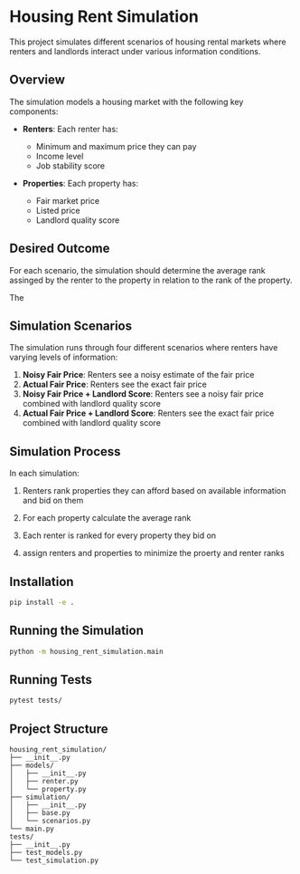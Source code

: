 # Housing Rent Simulation

This project simulates different scenarios of housing rental markets where
renters and landlords interact under various information conditions.

## Overview

The simulation models a housing market with the following key components:

- **Renters**: Each renter has:
  - Minimum and maximum price they can pay
  - Income level
  - Job stability score

- **Properties**: Each property has:
  - Fair market price
  - Listed price
  - Landlord quality score

## Desired Outcome

For each scenario, the simulation should determine the average rank assinged by
the renter to the property in relation to the rank of the property.

The

## Simulation Scenarios

The simulation runs through four different scenarios where renters have varying
levels of information:

1. **Noisy Fair Price**: Renters see a noisy estimate of the fair price
2. **Actual Fair Price**: Renters see the exact fair price
3. **Noisy Fair Price + Landlord Score**: Renters see a noisy fair price
   combined with landlord quality score
4. **Actual Fair Price + Landlord Score**: Renters see the exact fair price
   combined with landlord quality score

## Simulation Process

In each simulation:

1. Renters rank properties they can afford based on available information and
   bid on them
2. For each property calculate the average rank

3. Each renter is ranked for every property they bid on
4. assign renters and properties to minimize the proerty and renter ranks

## Installation

```bash
pip install -e .
```

## Running the Simulation

```bash
python -m housing_rent_simulation.main
```

## Running Tests

```bash
pytest tests/
```

## Project Structure

```
housing_rent_simulation/
├── __init__.py
├── models/
│   ├── __init__.py
│   ├── renter.py
│   └── property.py
├── simulation/
│   ├── __init__.py
│   ├── base.py
│   └── scenarios.py
└── main.py
tests/
├── __init__.py
├── test_models.py
└── test_simulation.py
```
